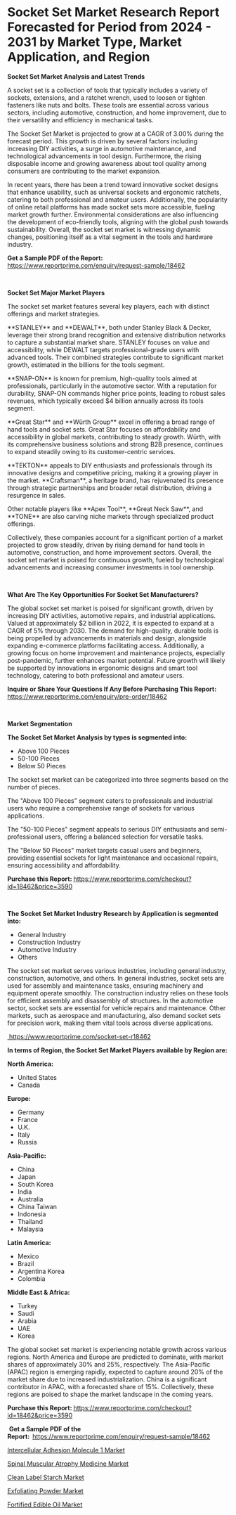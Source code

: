 <p><h1>Socket Set Market Research Report Forecasted for Period from 2024 -  2031 by Market Type, Market Application, and Region</h1></p><p><strong>Socket Set Market Analysis and Latest Trends</strong></p>
<p><p>A socket set is a collection of tools that typically includes a variety of sockets, extensions, and a ratchet wrench, used to loosen or tighten fasteners like nuts and bolts. These tools are essential across various sectors, including automotive, construction, and home improvement, due to their versatility and efficiency in mechanical tasks.</p><p>The Socket Set Market is projected to grow at a CAGR of 3.00% during the forecast period. This growth is driven by several factors including increasing DIY activities, a surge in automotive maintenance, and technological advancements in tool design. Furthermore, the rising disposable income and growing awareness about tool quality among consumers are contributing to the market expansion.</p><p>In recent years, there has been a trend toward innovative socket designs that enhance usability, such as universal sockets and ergonomic ratchets, catering to both professional and amateur users. Additionally, the popularity of online retail platforms has made socket sets more accessible, fueling market growth further. Environmental considerations are also influencing the development of eco-friendly tools, aligning with the global push towards sustainability. Overall, the socket set market is witnessing dynamic changes, positioning itself as a vital segment in the tools and hardware industry.</p></p>
<p><strong>Get a Sample PDF of the Report:&nbsp;</strong> <a href="https://www.reportprime.com/enquiry/request-sample/18462?utm_campaign=1087&utm_medium=2&utm_source=Github&utm_content=ia&utm_term=21112024&utm_id=socket-set">https://www.reportprime.com/enquiry/request-sample/18462</a></p>
<p>&nbsp;</p>
<p><strong>Socket Set Major Market Players</strong></p>
<p><p>The socket set market features several key players, each with distinct offerings and market strategies. </p><p>**STANLEY** and **DEWALT**, both under Stanley Black & Decker, leverage their strong brand recognition and extensive distribution networks to capture a substantial market share. STANLEY focuses on value and accessibility, while DEWALT targets professional-grade users with advanced tools. Their combined strategies contribute to significant market growth, estimated in the billions for the tools segment.</p><p>**SNAP-ON** is known for premium, high-quality tools aimed at professionals, particularly in the automotive sector. With a reputation for durability, SNAP-ON commands higher price points, leading to robust sales revenues, which typically exceed $4 billion annually across its tools segment.</p><p>**Great Star** and **Würth Group** excel in offering a broad range of hand tools and socket sets. Great Star focuses on affordability and accessibility in global markets, contributing to steady growth. Würth, with its comprehensive business solutions and strong B2B presence, continues to expand steadily owing to its customer-centric services.</p><p>**TEKTON** appeals to DIY enthusiasts and professionals through its innovative designs and competitive pricing, making it a growing player in the market. **Craftsman**, a heritage brand, has rejuvenated its presence through strategic partnerships and broader retail distribution, driving a resurgence in sales.</p><p>Other notable players like **Apex Tool**, **Great Neck Saw**, and **TONE** are also carving niche markets through specialized product offerings. </p><p>Collectively, these companies account for a significant portion of a market projected to grow steadily, driven by rising demand for hand tools in automotive, construction, and home improvement sectors. Overall, the socket set market is poised for continuous growth, fueled by technological advancements and increasing consumer investments in tool ownership.</p></p>
<p>&nbsp;</p>
<p><strong>What Are The Key Opportunities For Socket Set Manufacturers?</strong></p>
<p><p>The global socket set market is poised for significant growth, driven by increasing DIY activities, automotive repairs, and industrial applications. Valued at approximately $2 billion in 2022, it is expected to expand at a CAGR of 5% through 2030. The demand for high-quality, durable tools is being propelled by advancements in materials and design, alongside expanding e-commerce platforms facilitating access. Additionally, a growing focus on home improvement and maintenance projects, especially post-pandemic, further enhances market potential. Future growth will likely be supported by innovations in ergonomic designs and smart tool technology, catering to both professional and amateur users.</p></p>
<p><strong>Inquire or Share Your Questions If Any Before Purchasing This Report:</strong> <a href="https://www.reportprime.com/enquiry/pre-order/18462?utm_campaign=1087&utm_medium=2&utm_source=Github&utm_content=ia&utm_term=21112024&utm_id=socket-set">https://www.reportprime.com/enquiry/pre-order/18462</a></p>
<p>&nbsp;</p>
<p><strong>Market Segmentation</strong></p>
<p><strong>The Socket Set Market Analysis by types is segmented into:</strong></p>
<p><ul><li>Above 100 Pieces</li><li>50-100 Pieces</li><li>Below 50 Pieces</li></ul></p>
<p><p>The socket set market can be categorized into three segments based on the number of pieces. </p><p>The "Above 100 Pieces" segment caters to professionals and industrial users who require a comprehensive range of sockets for various applications. </p><p>The "50-100 Pieces" segment appeals to serious DIY enthusiasts and semi-professional users, offering a balanced selection for versatile tasks. </p><p>The "Below 50 Pieces" market targets casual users and beginners, providing essential sockets for light maintenance and occasional repairs, ensuring accessibility and affordability.</p></p>
<p><strong>Purchase this Report:&nbsp;</strong><a href="https://www.reportprime.com/checkout?id=18462&price=3590&utm_campaign=1087&utm_medium=2&utm_source=Github&utm_content=ia&utm_term=21112024&utm_id=socket-set">https://www.reportprime.com/checkout?id=18462&price=3590</a></p>
<p>&nbsp;</p>
<p><strong>The Socket Set Market Industry Research by Application is segmented into:</strong></p>
<p><ul><li>General Industry</li><li>Construction Industry</li><li>Automotive Industry</li><li>Others</li></ul></p>
<p><p>The socket set market serves various industries, including general industry, construction, automotive, and others. In general industries, socket sets are used for assembly and maintenance tasks, ensuring machinery and equipment operate smoothly. The construction industry relies on these tools for efficient assembly and disassembly of structures. In the automotive sector, socket sets are essential for vehicle repairs and maintenance. Other markets, such as aerospace and manufacturing, also demand socket sets for precision work, making them vital tools across diverse applications.</p></p>
<p><a href="https://www.reportprime.com/socket-set-r18462?utm_campaign=1087&utm_medium=2&utm_source=Github&utm_content=ia&utm_term=21112024&utm_id=socket-set">&nbsp;https://www.reportprime.com/socket-set-r18462</a></p>
<p><strong>In terms of Region, the Socket Set Market Players available by Region are:</strong></p>
<p>
    <p> <strong> North America: </strong>
        <ul>
            <li>United States</li>
            <li>Canada</li>
        </ul>
        </p> 
    <p> <strong> Europe: </strong>
        <ul>
            <li>Germany</li>
            <li>France</li>
            <li>U.K.</li>
            <li>Italy</li>
            <li>Russia</li>
        </ul>
        </p> 
    <p> <strong> Asia-Pacific: </strong>
        <ul>
            <li>China</li>
            <li>Japan</li>
            <li>South Korea</li>
            <li>India</li>
            <li>Australia</li>
            <li>China Taiwan</li>
            <li>Indonesia</li>
            <li>Thailand</li>
            <li>Malaysia</li>
        </ul>
        </p> 
    <p> <strong> Latin America: </strong>
        <ul>
            <li>Mexico</li>
            <li>Brazil</li>
            <li>Argentina Korea</li>
            <li>Colombia</li>
        </ul>
        </p> 
    <p> <strong> Middle East & Africa: </strong>
        <ul>
            <li>Turkey</li>
            <li>Saudi</li>
            <li>Arabia</li>
            <li>UAE</li>
            <li>Korea</li>
        </ul>
    </p>
    </p>
<p><p>The global socket set market is experiencing notable growth across various regions. North America and Europe are predicted to dominate, with market shares of approximately 30% and 25%, respectively. The Asia-Pacific (APAC) region is emerging rapidly, expected to capture around 20% of the market share due to increased industrialization. China is a significant contributor in APAC, with a forecasted share of 15%. Collectively, these regions are poised to shape the market landscape in the coming years.</p></p>
<p><strong>Purchase this Report: </strong><a href="https://www.reportprime.com/checkout?id=18462&price=3590&utm_campaign=1087&utm_medium=2&utm_source=Github&utm_content=ia&utm_term=21112024&utm_id=socket-set">https://www.reportprime.com/checkout?id=18462&price=3590</a></p>
<p>&nbsp;<strong>Get a Sample PDF of the Report:&nbsp;&nbsp;</strong><a href="https://www.reportprime.com/enquiry/request-sample/18462?utm_campaign=1087&utm_medium=2&utm_source=Github&utm_content=ia&utm_term=21112024&utm_id=socket-set">https://www.reportprime.com/enquiry/request-sample/18462</a></p>
<p><strong></strong></p>
<p><p><a href="https://issuu.com/reportprime-2/docs/intercellular-adhesion-molecule-1-m_069d5b010724e9?utm_campaign=1087&utm_medium=2&utm_source=Github&utm_content=ia&utm_term=21112024&utm_id=socket-set">Intercellular Adhesion Molecule 1 Market</a></p><p><a href="https://issuu.com/reportprime-2/docs/spinal-muscular-atrophy-medicine-ma_eb5ca547a50de3?utm_campaign=1087&utm_medium=2&utm_source=Github&utm_content=ia&utm_term=21112024&utm_id=socket-set">Spinal Muscular Atrophy Medicine Market</a></p><p><a href="https://www.linkedin.com/pulse/clean-label-starch-market-forecasts-trends-impact-analysis-2024-t7vce?utm_campaign=1087&utm_medium=2&utm_source=Github&utm_content=ia&utm_term=21112024&utm_id=socket-set">Clean Label Starch Market</a></p><p><a href="https://www.linkedin.com/pulse/pulse-exfoliating-powder-rhythms-change-market-resonance-qmbwc?utm_campaign=1087&utm_medium=2&utm_source=Github&utm_content=ia&utm_term=21112024&utm_id=socket-set">Exfoliating Powder Market</a></p><p><a href="https://www.linkedin.com/pulse/analyzing-fortified-edible-oil-market-expected-cagr-149-key-drivers-ujbve?utm_campaign=1087&utm_medium=2&utm_source=Github&utm_content=ia&utm_term=21112024&utm_id=socket-set">Fortified Edible Oil Market</a></p></p>